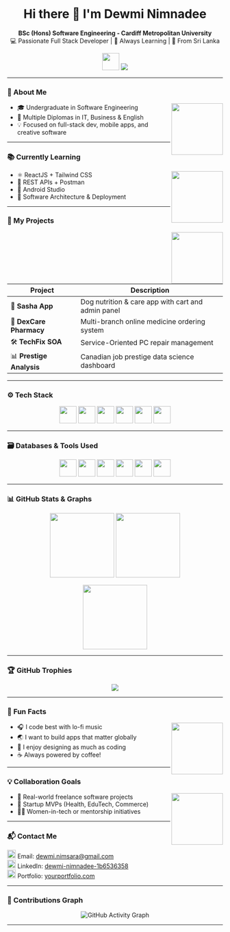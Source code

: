 <h1 align="center">Hi there 👋 I'm Dewmi Nimnadee</h1>
<p align="center">
  <b>BSc (Hons) Software Engineering - Cardiff Metropolitan University</b><br>
  💻 Passionate Full Stack Developer | 🌱 Always Learning | 📍 From Sri Lanka
</p>

<p align="center">
  <img src="https://media.giphy.com/media/hvRJCLFzcasrR4ia7z/giphy.gif" width="40"/> 
  <img src="https://readme-typing-svg.demolab.com/?lines=Full+Stack+Developer;Mobile+App+Enthusiast;Always+Learning!" />
</p>

---

### 🎯 About Me
<img align="right" src="https://cdn-icons-png.flaticon.com/512/3135/3135715.png" width="120"/>

- 🎓 Undergraduate in Software Engineering  
- 🧠 Multiple Diplomas in IT, Business & English  
- 💡 Focused on full-stack dev, mobile apps, and creative software  

---

### 📚 Currently Learning
<img align="right" src="https://media.giphy.com/media/1kM6U2hkLhS0k/giphy.gif" width="120"/>

- ⚛️ ReactJS + Tailwind CSS  
- 📡 REST APIs + Postman  
- 📱 Android Studio  
- 🧱 Software Architecture & Deployment  

---

### 💼 My Projects
<img align="right" src="https://cdn-icons-png.flaticon.com/512/2413/2413216.png" width="120"/>

| Project | Description |
|--------|-------------|
| 🐾 **Sasha App** | Dog nutrition & care app with cart and admin panel |
| 💊 **DexCare Pharmacy** | Multi-branch online medicine ordering system |
| 🛠️ **TechFix SOA** | Service-Oriented PC repair management |
| 📊 **Prestige Analysis** | Canadian job prestige data science dashboard |

---

### ⚙️ Tech Stack
<p align="center">
  <img src="https://cdn.jsdelivr.net/gh/devicons/devicon/icons/java/java-original.svg" width="40"/>
  <img src="https://cdn.jsdelivr.net/gh/devicons/devicon/icons/android/android-original.svg" width="40"/>
  <img src="https://cdn.jsdelivr.net/gh/devicons/devicon/icons/react/react-original.svg" width="40"/>
  <img src="https://cdn.jsdelivr.net/gh/devicons/devicon/icons/html5/html5-original.svg" width="40"/>
  <img src="https://cdn.jsdelivr.net/gh/devicons/devicon/icons/css3/css3-original.svg" width="40"/>
  <img src="https://cdn.jsdelivr.net/gh/devicons/devicon/icons/javascript/javascript-original.svg" width="40"/>
</p>

---

### 🗃️ Databases & Tools Used
<p align="center">
  <img src="https://cdn.jsdelivr.net/gh/devicons/devicon/icons/mysql/mysql-original.svg" width="40" />
  <img src="https://cdn.jsdelivr.net/gh/devicons/devicon/icons/sqlite/sqlite-original.svg" width="40" />
  <img src="https://cdn.jsdelivr.net/gh/devicons/devicon/icons/firebase/firebase-plain.svg" width="40" />
  <img src="https://cdn-icons-png.flaticon.com/512/4492/4492311.png" width="40" />
  <img src="https://cdn-icons-png.flaticon.com/512/5968/5968705.png" width="40" />
  <img src="https://cdn-icons-png.flaticon.com/512/5968/5968709.png" width="40" />
</p>

---

### 📊 GitHub Stats & Graphs
<p align="center">
  <img src="https://github-readme-stats.vercel.app/api?username=DewGH01&show_icons=true&theme=radical" height="150" />
  <img src="https://github-readme-streak-stats.herokuapp.com?user=DewGH01&theme=radical&date_format=M%20j%5B%2C%20Y%5D" height="150"/>
</p>

<p align="center">
  <img src="https://github-readme-stats.vercel.app/api/top-langs/?username=DewGH01&layout=compact&theme=radical" height="150"/>
</p>

---

### 🏆 GitHub Trophies
<p align="center">
  <img src="https://github-profile-trophy.vercel.app/?username=DewGH01&theme=radical&column=4"/>
</p>

---

### 🎉 Fun Facts
<img align="right" src="https://media.giphy.com/media/dsKnRuALlWsZG/giphy.gif" width="120"/>

- 🎧 I code best with lo-fi music  
- 🌏 I want to build apps that matter globally  
- 🎨 I enjoy designing as much as coding  
- ☕ Always powered by coffee!

---

### 💡 Collaboration Goals
<img align="right" src="https://cdn-icons-png.flaticon.com/512/1584/1584891.png" width="120"/>

- 🤝 Real-world freelance software projects  
- 🚀 Startup MVPs (Health, EduTech, Commerce)  
- 👩‍💻 Women-in-tech or mentorship initiatives  

---

### 📬 Contact Me
<p align="left">
  <img src="https://cdn-icons-png.flaticon.com/512/732/732200.png" width="20"/> Email: <a href="mailto:dewmi.nimsara@gmail.com">dewmi.nimsara@gmail.com</a><br>
  <img src="https://cdn-icons-png.flaticon.com/512/174/174857.png" width="20"/> LinkedIn: <a href="https://www.linkedin.com/in/dewmi-nimnadee-1b6536358">dewmi-nimnadee-1b6536358</a><br>
  <img src="https://cdn-icons-png.flaticon.com/512/841/841364.png" width="20"/> Portfolio: <a href="#">yourportfolio.com</a>
</p>

---

### 🔄 Contributions Graph
<p align="center"> <img src="https://github-readme-activity-graph.cyclic.app/graph?username=DewGH01&theme=rogue" alt="GitHub Activity Graph"/> </p>

---




<!---
DewGH01/DewGH01 is a ✨ special ✨ repository because its `README.md` (this file) appears on your GitHub profile.
You can click the Preview link to take a look at your changes.
--->
